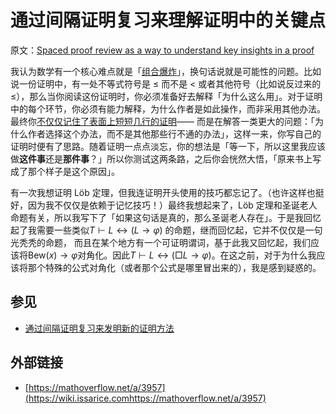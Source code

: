 # 通过间隔证明复习来理解证明中的关键点

原文：[Spaced proof review as a way to understand key insights in a proof](https://wiki.issarice.com/wiki/Spaced_proof_review_as_a_way_to_understand_key_insights_in_a_proof)

我认为数学有一个核心难点就是「[组合爆炸](https://wiki.issarice.com/wiki/Combinatorial_explosion_in_math "Combinatorial explosion in math")」，换句话说就是可能性的问题。比如说一份证明中，有一处不等式符号是 ≤ 而不是 < 或者其他符号（比如说反过来的 ≤），那么当你阅读这份证明时，你必须准备好去解释「为什么这么用」。对于证明中的每个环节，你必须有能力解释，为什么作者是如此操作，而非采用其他办法。最终你[不仅仅记住了表面上短短几行的证明](https://wiki.issarice.com/wiki/Spaced_proof_review_is_not_about_memorizing_proofs )—— 而是在解答一类更大的问题：「为什么作者选择这个办法，而不是其他那些行不通的办法」，这样一来，你写自己的证明时便有了思路。随着证明一点点淡忘，你的想法是「等一下，所以这里我应该做**这件事**还是**那件事**？」所以你测试这两条路，之后你会恍然大悟，「原来书上写成了那个样子是这个原因」。

有一次我想证明 Löb 定理，但我连证明开头使用的技巧都忘记了。（也许这样也挺好，因为我不仅仅是依赖于记忆技巧！）最终我想起来了，Löb 定理和圣诞老人命题有关，所以我写下了「如果这句话是真的，那么圣诞老人存在」。于是我回忆起了我需要一些类似$T \vdash L \leftrightarrow (L \to \varphi)$ 的命题，继而回忆起，它并不仅仅是一句光秃秃的命题， 而且在某个地方有一个可证明谓词，基于此我又回忆起，我们应该将$\mathrm{Bew}(x) \to \varphi$对角化。因此$T \vdash L \leftrightarrow (\Box L \to \varphi)$。在这之前，对于为什么我应该将那个特殊的公式对角化（或者那个公式是哪里冒出来的），我是感到疑惑的。

## 参见

* [通过间隔证明复习来发明新的证明方法](https://wiki.issarice.com/wiki/Spaced_proof_review_as_a_way_to_invent_novel_proofs)

## 外部链接

* [https://mathoverflow.net/a/3957](https://wiki.issarice.comhttps://mathoverflow.net/a/3957)